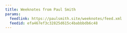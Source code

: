 ```yaml
---
title: Weeknotes from Paul Smith
params:
  feedlink: https://paulsmith.site/weeknotes/feed.xml
  feedid: efa467ef3c32825d615c4babbbdb6c48
---
```

